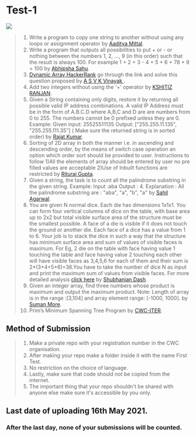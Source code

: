 # Test-1
[![](https://img.shields.io/badge/CWC-ITER-gray.svg?style=for-the-badge&colorB=0000f&logo=github)](https://elastic-bose-ed6583.netlify.app/)

> 1. Write a program to copy one string to another without using any loops or assignment operator by [Aaditya Mittal](https://github.com/aadityamittal).
> 2. Write a program that outputs all possibilities to put + or - or nothing between the numbers 1, 2, …, 9 (in this order) such that the result is always 100.
For example 1 + 2 + 3 - 4 + 5 + 6 + 78 + 9 = 100 by [Abhipsha Sahu](https://github.com/07Abhipsha).
> 3. [Dynamic Array HackerRank](https://www.hackerrank.com/challenges/dynamic-array/problem) go through the link and solve this question proposed by [A S V K Vinayak
](https://github.com/ASVKVINAYAK).
> 4. Add two integers without using the '+' operator by [KSHITIZ RANJAN](https://github.com/kshitizranjan15).
> 5. Given a String containing only digits, restore it by returning all possible valid IP address combinations. A valid IP Address must be in the form of A.B.C.D where A,B,C and D are are numbers from 0 to 255.
The numbers cannot be 0 prefixed unless they are 0. 
Example: Given input: 25525511135 
Output: ["255.255.11.135", "255.255.111.35"] ( Make sure the returned string is in sorted order) by [Rajat Kumar](https://github.com/RajatKumarA50).
> 6. Sorting of 2D array in both the manner i.e. in ascending and descending order, by the means of switch case operation an option which order sort should be provided to user.
Instructions to follow 1)All the elements of array should be entered by user no pre filled values are acceptable 2)Use of Inbuilt functions are restricted by [Rituraj Gupta](https://github.com/RiturajGupta21).
> 7. Given a string, the task is to count all the palindrome substring in the given string.
Example: Input :aba
Output : 4. Explanation : All the palindrome substring are : "aba", "a", "b", "a" by [Sahil Agarwal](https://github.com/agarwalsahil0210).
> 8. You are given N normal dice. Each die has dimensions 1x1x1. You can form four vertical columns of dice on the table, with base area up to 2x2 but total visible surface area of the structure must be the smallest possible.
A face of a die is visible if it does not touch the ground or another die. Each face of a dice has a value from 1 to 6. Your job is to stack the dice in such a way that the 
structure has minimum surface area and sum of values of visible faces is maximum. For Eg, 2 die on the table with face having value 1 touching the table and face having 
value 2 touching each other will have visible faces as 3,4,5,6 for each of them and their sum is 2*(3+4+5+6)=36.You have to take the number of dice N as input and print the maximum sum of 
values from visible faces.
For more detailed analysis [click here](https://github.com/CodingWizardITER/Weekly-Test/blob/main/Dice.docx) by [Shubhanjan Dash](https://github.com/monkas24x7).
> 9. Given an integer array, find three numbers whose product is maximum and output the maximum product. Note: Length of array is in the range :[3,104] and array element range: [-1000, 1000].
by [Suman More](https://github.com/SumanMore).
> 10. Prim’s Minimum Spanning Tree Program by [CWC-ITER](https://github.com/CodingWizardITER).


## Method of Submission 
> 1. Make a private repo with your registration number in the CWC organisation.
> 2. After making your repo make a folder inside it with the name First Test.
> 3. No restriction on the choice of language.
> 4. Lastly, make sure that code should not be copied from the internet.
> 5. The important thing that your repo shouldn't be shared with anyone else make sure it's accessible by you only.

## Last date of uploading 16th May 2021.
### After the last day, none of your submissions will be counted.
